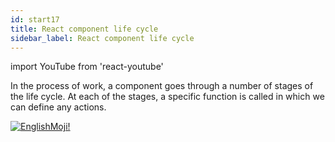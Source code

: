 ```yaml
---
id: start17
title: React component life cycle
sidebar_label: React component life cycle
---
```


import YouTube from 'react-youtube'


In the process of work, a component goes through a number of stages of the life cycle. At each of the stages, a specific function is called in which we can define any actions.

<YouTube videoId='4xjWX3oRQoc' />

[![EnglishMoji!](/img/logo/englishmoji.png)](https://link-to.app/xvh7Ush9kl)
